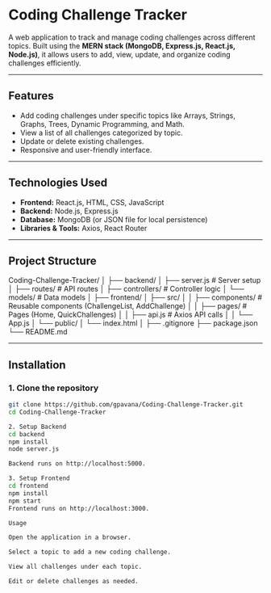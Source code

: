 # Coding Challenge Tracker

A web application to track and manage coding challenges across different topics. Built using the **MERN stack (MongoDB, Express.js, React.js, Node.js)**, it allows users to add, view, update, and organize coding challenges efficiently.

---

## Features
- Add coding challenges under specific topics like Arrays, Strings, Graphs, Trees, Dynamic Programming, and Math.
- View a list of all challenges categorized by topic.
- Update or delete existing challenges.
- Responsive and user-friendly interface.

---

## Technologies Used
- **Frontend:** React.js, HTML, CSS, JavaScript  
- **Backend:** Node.js, Express.js  
- **Database:** MongoDB (or JSON file for local persistence)  
- **Libraries & Tools:** Axios, React Router  

---

## Project Structure

Coding-Challenge-Tracker/
│
├── backend/
│ ├── server.js # Server setup
│ ├── routes/ # API routes
│ ├── controllers/ # Controller logic
│ └── models/ # Data models
│
├── frontend/
│ ├── src/
│ │ ├── components/ # Reusable components (ChallengeList, AddChallenge)
│ │ ├── pages/ # Pages (Home, QuickChallenges)
│ │ ├── api.js # Axios API calls
│ │ └── App.js
│ └── public/
│ └── index.html
│
├── .gitignore
├── package.json
└── README.md


---

## Installation

### 1. Clone the repository
```bash
git clone https://github.com/gpavana/Coding-Challenge-Tracker.git
cd Coding-Challenge-Tracker

2. Setup Backend
cd backend
npm install
node server.js

Backend runs on http://localhost:5000.

3. Setup Frontend
cd frontend
npm install
npm start
Frontend runs on http://localhost:3000.

Usage

Open the application in a browser.

Select a topic to add a new coding challenge.

View all challenges under each topic.

Edit or delete challenges as needed.
```





